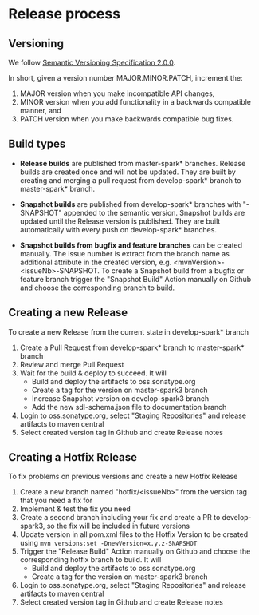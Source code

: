 # Release process

## Versioning

We follow [Semantic Versioning Specification 2.0.0](https://semver.org/spec/v2.0.0.html).

In short, given a version number MAJOR.MINOR.PATCH, increment the:

1. MAJOR version when you make incompatible API changes,
2. MINOR version when you add functionality in a backwards compatible manner, and
3. PATCH version when you make backwards compatible bug fixes.

## Build types

- **Release builds** are published from master-spark* branches. Release builds are created once and will not be updated.
They are built by creating and merging a pull request from develop-spark* branch to master-spark* branch.

- **Snapshot builds** are published from develop-spark* branches with "-SNAPSHOT" appended to the semantic version.
Snapshot builds are updated until the Release version is published. They are built automatically with every push on develop-spark* branches. 

- **Snapshot builds from bugfix and feature branches** can be created manually.
The issue number is extract from the branch name as additional attribute in the created version, e.g. \<mvnVersion>-\<issueNb>-SNAPSHOT.
To create a Snapshot build from a bugfix or feature branch trigger the "Snapshot Build" Action manually on Github and choose the corresponding branch to build.

## Creating a new Release

To create a new Release from the current state in develop-spark* branch
1. Create a Pull Request from develop-spark* branch to master-spark* branch
2. Review and merge Pull Request 
3. Wait for the build & deploy to succeed. It will
   - Build and deploy the artifacts to oss.sonatype.org
   - Create a tag for the version on master-spark3 branch
   - Increase Snapshot version on develop-spark3 branch
   - Add the new sdl-schema.json file to documentation branch
4. Login to oss.sonatype.org, select "Staging Repositories" and release artifacts to maven central
5. Select created version tag in Github and create Release notes

## Creating a Hotfix Release

To fix problems on previous versions and create a new Hotfix Release
1. Create a new branch named "hotfix/\<issueNb>" from the version tag that you need a fix for
2. Implement & test the fix you need
3. Create a second branch including your fix and create a PR to develop-spark3, so the fix will be included in future versions
4. Update version in all pom.xml files to the Hotfix Version to be created using `mvn versions:set -DnewVersion=x.y.z-SNAPSHOT`
5. Trigger the "Release Build" Action manually on Github and choose the corresponding hotfix branch to build. It will
    - Build and deploy the artifacts to oss.sonatype.org
    - Create a tag for the version on master-spark3 branch
4. Login to oss.sonatype.org, select "Staging Repositories" and release artifacts to maven central
5. Select created version tag in Github and create Release notes